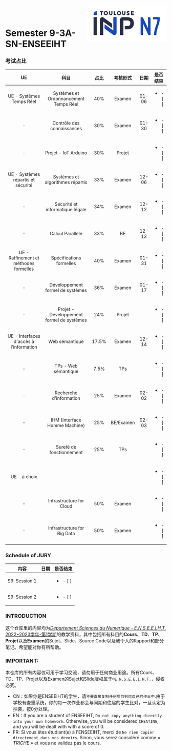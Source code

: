 <div class="logo"><img src="logo.png" width="250px" align="right"></div>
<br>
<br>

# Semester 9-3A-SN-ENSEEIHT

### 考试占比
|UE|科目|占比|考核形式|日期|是否结束|
|:----:|:----:|:----:|:----:|:----:|:----:|
|UE - Systèmes Temps Réel|Systèmes et Ordonnancement Temps Réel|40%|Examen|01-06|<ul><li>- [ ] </li></ul>|
|-|Contrôle des connaissances|30%|Examen|01-30|<ul><li>- [ ] </li></ul>|
|-|Projet - IoT Arduino |30%|Projet||<ul><li>- [ ] </li></ul>|
|UE - Systèmes répartis et sécurité|Systèmes et algorithmes répartis|33%|Examen|12-06|<ul><li>- [ ] </li></ul>|
|-|Sécurité et informatique légale|34%|Examen|12-12|<ul><li>- [ ] </li></ul>|
|-|Calcul Parallèle|33%|BE|12-13|<ul><li>- [ ] </li></ul>|
|UE - Raffinement et méthodes formelles|Spécifications formelles|40%|Examen|01-31|<ul><li>- [ ] </li></ul>|
|-|Développement formel de systèmes|36%|Examen|01-17|<ul><li>- [ ] </li></ul>|
|-|Projet - Développement formel de systèmes|24%|Projet||<ul><li>- [ ] </li></ul>|
|UE - Interfaces d'accès à l'information|Web sémantique|17.5%|Examen|12-14|<ul><li>- [ ] </li></ul>|
|-|TPs - Web sémantique|7.5%|TPs||<ul><li>- [ ] </li></ul>|
|-|Recherche d'information|25%|Examen|02-02|<ul><li>- [ ] </li></ul>|
|-|IHM (Interface Homme Machine)|25%|BE/Examen|02-03|<ul><li>- [ ] </li></ul>|
|-|Sureté de fonctionnement|25%|TPs||<ul><li>- [ ] </li></ul>|
|UE - à choix<br>|||||<ul><li>- [ ] </li></ul>|
|-|Infrastructure for Cloud|50%|Examen||<ul><li>- [ ] </li></ul>|
|-|Infrastructure for Big Data|50%|Examen||<ul><li>- [ ] </li></ul>|

### Schedule of JURY
|内容|日期|是否结束|
|:----:|:----:|:----:|
|S9: Session 1||<ul><li>- [ ] </li></ul>|
|S9: Session 2||<ul><li>- [ ] </li></ul>|

### INTRODUCTION
这个仓库里的内容均为[*Département Sciences du Numérique - E.N.S.E.E.I.H.T.* 2022~2023学年-第1学期](http://formations.enseeiht.fr/fr/offre-de-formations/diplome-d-ingenieur-FC_DI/diplome-D/ingenieur-enseeiht-informatique-et-telecommunications-program-n7i5-171/ingenieur-enseeiht-informatique-et-telecommunications-3eme-annee-subprogram-n7i53-181.html)的教学资料，其中包括所有科目的**Cours**、**TD**、**TP**、**Projet**以及**Examen**的Sujet、Slide、Source Code以及我个人的Rapport和部分笔记。希望能对你有所帮助。


### IMPORTANT: 

本仓库的所有内容仅可用于学习交流，请勿用于任何商业用途。所有Cours、TD、TP、Projet以及Examen的Sujet和Slide版权属于`©E.N.S.E.E.I.H.T.`，侵权必究。
  * CN：如果你是ENSEEIHT的学生，请`不要直接复制任何项目到你自己的作业中`.由于学校有查重系统，你的每一次作业都会与同期和往届的学生比对，一旦认定为抄袭，按0分处理。
  * EN：If you are a student of ENSEEIHT, `Do not copy anything directly into your own homework`. Otherwise, you will be considered `CHEATING`, and you will be dealt with with a score of 0.
  * FR: Si vous êtes étudiant(e) à l'ENSEEIHT, merci de `Ne rien copier directement dans vos devoirs`. Sinon, vous serez considéré comme *« TRICHE »* et vous ne validez pas le cours.

